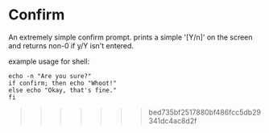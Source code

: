Confirm
=======
An extremely simple confirm prompt.
prints a simple '[Y/n]' on the screen and returns non-0 if y/Y isn't entered.

example usage for shell:

    echo -n "Are you sure?"
    if confirm; then echo "Whoot!"
    else echo "Okay, that's fine."
    fi
>>>>>>> bed735bf2517880bf486fcc5db29341dc4ac8d2f
